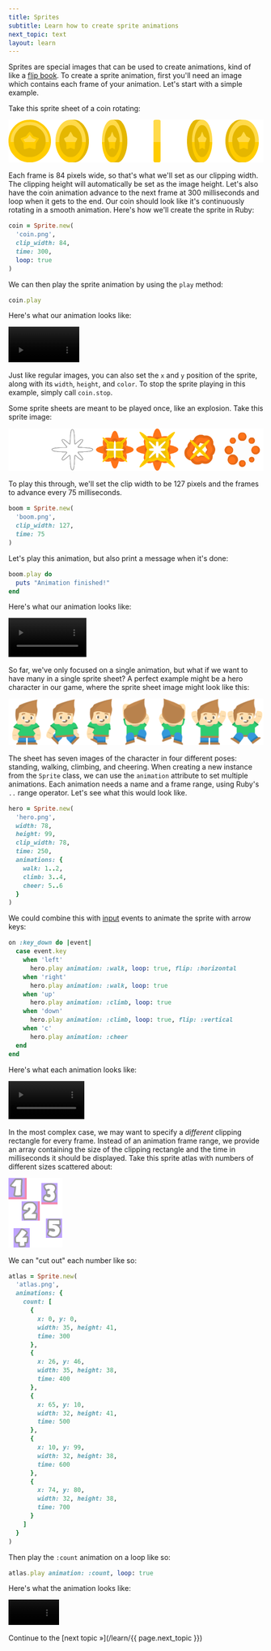 ```yaml
---
title: Sprites
subtitle: Learn how to create sprite animations
next_topic: text
layout: learn
---
```


Sprites are special images that can be used to create animations, kind of like a [flip book](https://en.wikipedia.org/wiki/Flip_book). To create a sprite animation, first you'll need an image which contains each frame of your animation. Let's start with a simple example.

Take this sprite sheet of a coin rotating:

<img class="sprite-sheet" src="/assets/img/coin.png">

Each frame is 84 pixels wide, so that's what we'll set as our clipping width. The clipping height will automatically be set as the image height. Let's also have the coin animation advance to the next frame at 300 milliseconds and loop when it gets to the end. Our coin should look like it's continuously rotating in a smooth animation. Here's how we'll create the sprite in Ruby:

```ruby
coin = Sprite.new(
  'coin.png',
  clip_width: 84,
  time: 300,
  loop: true
)
```

We can then play the sprite animation by using the `play` method:

```ruby
coin.play
```

Here's what our animation looks like:

<video width="140" class="sprite-video" src="/assets/img/coin.mp4" autoplay loop muted playsinline></video>

Just like regular images, you can also set the `x` and `y` position of the sprite, along with its `width`, `height`, and `color`. To stop the sprite playing in this example, simply call `coin.stop`.

Some sprite sheets are meant to be played once, like an explosion. Take this sprite image:

<img class="sprite-sheet" src="/assets/img/boom.png">

To play this through, we'll set the clip width to be 127 pixels and the frames to advance every 75 milliseconds.

```ruby
boom = Sprite.new(
  'boom.png',
  clip_width: 127,
  time: 75
)
```

Let's play this animation, but also print a message when it's done:

```ruby
boom.play do
  puts "Animation finished!"
end
```

Here's what our animation looks like:

<video width="154" class="sprite-video" src="/assets/img/boom.mp4" autoplay loop muted playsinline></video>

So far, we've only focused on a single animation, but what if we want to have many in a single sprite sheet? A perfect example might be a hero character in our game, where the sprite sheet image might look like this:

<img class="sprite-sheet" src="/assets/img/hero.png">

The sheet has seven images of the character in four different poses: standing, walking, climbing, and cheering. When creating a new instance from the `Sprite` class, we can use the `animation` attribute to set multiple animations. Each animation needs a name and a frame range, using Ruby's `..` range operator. Let's see what this would look like.

```ruby
hero = Sprite.new(
  'hero.png',
  width: 78,
  height: 99,
  clip_width: 78,
  time: 250,
  animations: {
    walk: 1..2,
    climb: 3..4,
    cheer: 5..6
  }
)
```

We could combine this with [input](/learn/input) events to animate the sprite with arrow keys:

```ruby
on :key_down do |event|
  case event.key
    when 'left'
      hero.play animation: :walk, loop: true, flip: :horizontal
    when 'right'
      hero.play animation: :walk, loop: true
    when 'up'
      hero.play animation: :climb, loop: true
    when 'down'
      hero.play animation: :climb, loop: true, flip: :vertical
    when 'c'
      hero.play animation: :cheer
  end
end
```

Here's what each animation looks like:

<video width="150" class="sprite-video" src="/assets/img/hero.mp4" autoplay loop muted playsinline></video>

In the most complex case, we may want to specify a _different_ clipping rectangle for every frame. Instead of an animation frame range, we provide an array containing the size of the clipping rectangle and the time in milliseconds it should be displayed. Take this sprite atlas with numbers of different sizes scattered about:

<img class="sprite-sheet" src="/assets/img/atlas.png">

We can "cut out" each number like so:


```ruby
atlas = Sprite.new(
  'atlas.png',
  animations: {
    count: [
      {
        x: 0, y: 0,
        width: 35, height: 41,
        time: 300
      },
      {
        x: 26, y: 46,
        width: 35, height: 38,
        time: 400
      },
      {
        x: 65, y: 10,
        width: 32, height: 41,
        time: 500
      },
      {
        x: 10, y: 99,
        width: 32, height: 38,
        time: 600
      },
      {
        x: 74, y: 80,
        width: 32, height: 38,
        time: 700
      }
    ]
  }
)
```

Then play the `:count` animation on a loop like so:

```ruby
atlas.play animation: :count, loop: true
```

Here's what the animation looks like:

<video width="100" class="sprite-video" src="/assets/img/atlas.mp4" autoplay loop muted playsinline></video>

Continue to the [next topic »](/learn/{{ page.next_topic }})
